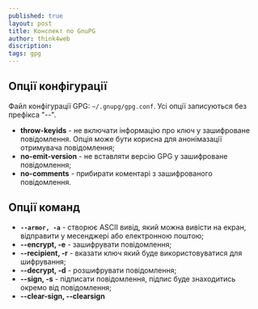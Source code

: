 ```yaml
---
published: true
layout: post
title: Конспект по GnuPG 
author: think4web
discription:
tags: gpg
---
```


## Опції конфігурації

Файл конфігурації GPG: ```~/.gnupg/gpg.conf```. Усі опції записуються без префікса "--".

- **throw-keyids** - не включати інформацію про ключ у зашифроване повідомлення. Опція може бути корисна для анонімазації отримувача повідомлення;
- **no-emit-version** - не вставляти версію GPG у зашифроване повідомлення;
- **no-comments** - прибирати коментарі з зашифрованого повідомлення.

## Опції команд

- **```--armor, -a```** - створює ASCII вивід, який можна вивісти на екран, відправити у месенджері або електронною поштою;
- **--encrypt, -e** - зашифрувати повідомлення;
- **--recipient, -r** - вказати ключ який буде використовуватися для шифрування;
- **--decrypt, -d** - розшифрувати повідомлення;
- **--sign, -s** - підписати повідомлення, підпис буде знаходитись окремо від повідомлення;
- **--clear-sign, --clearsign**
